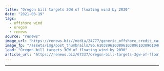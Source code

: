 ```yaml
---
title: "Oregon bill targets 3GW of floating wind by 2030"
date: "2021-03-19"
tags: 
  - offshore wind
  - oregon
  - renews
source: "renews"
image_url: "https://renews.biz//media/24777/generic_offshore_credit_carl_raw-unsplash.jpeg?mode=crop&width=770&heightratio=0.6103896103896103896103896104&slimmage=true"
image_fp: "/assets/img/post_thumbnails/96.6103896103896103896103896104&slimmage=true"
lead: "Oregon bill targets 3GW of floating wind by 2030"
article_url: "https://renews.biz/67337/oregon-bill-targets-3gw-of-floating-wind-by-2030/"
---
```


---
